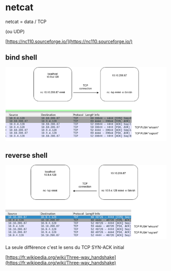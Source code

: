 # netcat

netcat = data / TCP

(ou UDP)

[https://nc110.sourceforge.io/](https://nc110.sourceforge.io/)

## bind shell

![bind shell](./doc/netcat-wireshark-bind-shell.drawio.png?raw=true)

## reverse shell

![reverse shell](./doc/netcat-wireshark-reverse-shell.drawio.png?raw=true)

La seule différence c'est le sens du TCP SYN-ACK initial

[https://fr.wikipedia.org/wiki/Three-way_handshake](https://fr.wikipedia.org/wiki/Three-way_handshake)